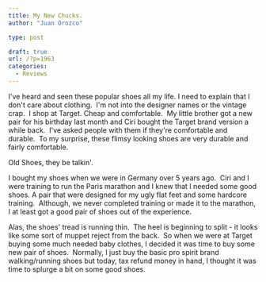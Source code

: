 ```yaml
---
title: My New Chucks.
author: "Juan Orozco"

type: post

draft: true
url: /?p=1963
categories:
  - Reviews
---
```


I've heard and seen these popular shoes all my life. I need to explain that I don't care about clothing.  I'm not into the designer names or the vintage crap.  I shop at Target. Cheap and comfortable.  My little brother got a new pair for his birthday last month and Ciri bought the Target brand version a while back.  I've asked people with them if they're comfortable and durable.  To my surprise, these flimsy looking shoes are very durable and fairly comfortable.

Old Shoes, they be talkin'.

I bought my shoes when we were in Germany over 5 years ago.  Ciri and I were training to run the Paris marathon and I knew that I needed some good shoes. A pair that were designed for my ugly flat feet and some hardcore training.  Although, we never completed training or made it to the marathon, I at least got a good pair of shoes out of the experience.

Alas, the shoes' tread is running thin.  The heel is beginning to split - it looks like some sort of muppet reject from the back.  So when we were at Target buying some much needed baby clothes, I decided it was time to buy some new pair of shoes.  Normally, I just buy the basic pro spirit brand walking/running shoes but today, tax refund money in hand, I thought it was time to splurge a bit on some good shoes.
